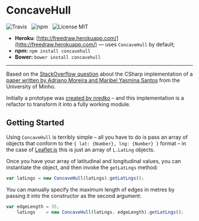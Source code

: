 ConcaveHull
===================

![Travis](http://img.shields.io/travis/Wildhoney/ConcaveHull.svg?style=flat)
&nbsp;
![npm](http://img.shields.io/npm/v/concavehull.svg?style=flat)
&nbsp;
![License MIT](http://img.shields.io/badge/License-MIT-lightgrey.svg?style=flat)

* **Heroku**: [http://freedraw.herokuapp.com/](http://freedraw.herokuapp.com/) &mdash; uses `ConcaveHull` by default;
* **npm:** `npm install concavehull`
* **Bower:** `bower install concavehull`

---

Based on the [StackOverflow question](http://stackoverflow.com/questions/16407533/translating-concave-hull-algorithm-to-c-sharp) about the CSharp implementation of a [paper written by Adriano Moreira and Maribel Yasmina Santos](http://repositorium.sdum.uminho.pt/bitstream/1822/6429/1/ConcaveHull_ACM_MYS.pdf) from the  University of Minho.

Initially a prototype was [created by nredko](http://nredko.github.io/ConcaveHull) &ndash; and this implementation is a refactor to transform it into a fully working module.

## Getting Started

Using `ConcaveHull` is terribly simple &ndash; all you have to do is pass an array of objects that conform to the `{ lat: {Number}, lng: {Number} }` format &ndash; in the case of [Leaflet.js](http://leafletjs.com/) this is just an array of `L.LatLng` objects.

Once you have your array of latitudinal and longitudinal values, you can instantiate the object, and then invoke the `getLatLngs` method:

```javascript
var latLngs = new ConcaveHull(latLngs).getLatLngs();
```

You can manually specify the maximum length of edges in metres by passing it into the constructor as the second argument:

```javascript
var edgeLength = 35,
    latLngs    = new ConcaveHull(latLngs, edgeLength).getLatLngs();
```